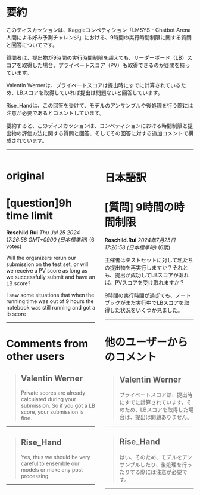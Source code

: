# 要約 
このディスカッションは、Kaggleコンペティション「LMSYS - Chatbot Arena 人間による好み予測チャレンジ」における、9時間の実行時間制限に関する質問と回答についてです。

質問者は、提出物が9時間の実行時間制限を超えても、リーダーボード（LB）スコアを取得した場合、プライベートスコア（PV）も取得できるのか疑問を持っています。

Valentin Wernerは、プライベートスコアは提出時にすでに計算されているため、LBスコアを取得していれば提出は問題ないと回答しています。

Rise_Handは、この回答を受けて、モデルのアンサンブルや後処理を行う際には注意が必要であるとコメントしています。

要約すると、このディスカッションは、コンペティションにおける時間制限と提出物の評価方法に関する質問と回答、そしてその回答に対する追加コメントで構成されています。


---


<style>
.column-left{
  float: left;
  width: 47.5%;
  text-align: left;
}
.column-right{
  float: right;
  width: 47.5%;
  text-align: left;
}
.column-one{
  float: left;
  width: 100%;
  text-align: left;
}
</style>


<div class="column-left">

# original

# [question]9h time limit 

**Roschild.Rui** *Thu Jul 25 2024 17:26:58 GMT+0900 (日本標準時)* (6 votes)

Will the organizers rerun our submission on the test set, or will we receive a PV score as long as we successfully submit and have an LB score? 

I saw some situations that when the running time was out of 9 hours the notebook was still running and got a lb score



---

 # Comments from other users

> ## Valentin Werner
> 
> Private scores are already calculated during your submission. So if you got a LB score, your submission is fine.
> 
> 
> 


---

> ## Rise_Hand
> 
> Yes, thus we should be very careful to ensemble our models or make any post processing
> 
> 
> 


---



</div>
<div class="column-right">

# 日本語訳

# [質問] 9時間の時間制限

**Roschild.Rui** *2024年7月25日 17:26:58 (日本標準時)* (6票)

主催者はテストセットに対して私たちの提出物を再実行しますか？それとも、提出が成功してLBスコアがあれば、PVスコアを受け取れますか？

9時間の実行時間が過ぎても、ノートブックがまだ実行中でLBスコアを取得した状況をいくつか見ました。

---
# 他のユーザーからのコメント

> ## Valentin Werner
> 
> プライベートスコアは、提出時にすでに計算されています。そのため、LBスコアを取得した場合は、提出は問題ありません。
> 
> 
> 
---
> ## Rise_Hand
> 
> はい、そのため、モデルをアンサンブルしたり、後処理を行ったりする際には注意が必要です。
> 
> 
> 
--- 



</div>